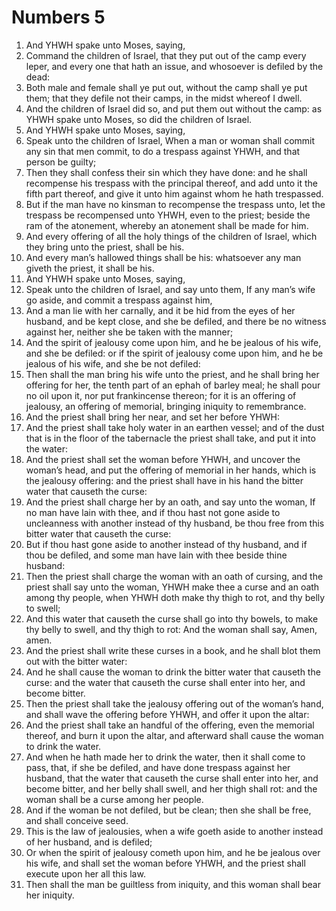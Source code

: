 ﻿# Numbers 5
1. And YHWH spake unto Moses, saying, 
2. Command the children of Israel, that they put out of the camp every leper, and every one that hath an issue, and whosoever is defiled by the dead: 
3. Both male and female shall ye put out, without the camp shall ye put them; that they defile not their camps, in the midst whereof I dwell. 
4. And the children of Israel did so, and put them out without the camp: as YHWH spake unto Moses, so did the children of Israel. 
5.  And YHWH spake unto Moses, saying, 
6. Speak unto the children of Israel, When a man or woman shall commit any sin that men commit, to do a trespass against YHWH, and that person be guilty; 
7. Then they shall confess their sin which they have done: and he shall recompense his trespass with the principal thereof, and add unto it the fifth part thereof, and give it unto him against whom he hath trespassed. 
8. But if the man have no kinsman to recompense the trespass unto, let the trespass be recompensed unto YHWH, even to the priest; beside the ram of the atonement, whereby an atonement shall be made for him. 
9. And every offering of all the holy things of the children of Israel, which they bring unto the priest, shall be his. 
10. And every man’s hallowed things shall be his: whatsoever any man giveth the priest, it shall be his. 
11.  And YHWH spake unto Moses, saying, 
12. Speak unto the children of Israel, and say unto them, If any man’s wife go aside, and commit a trespass against him, 
13. And a man lie with her carnally, and it be hid from the eyes of her husband, and be kept close, and she be defiled, and there be no witness against her, neither she be taken with the manner; 
14. And the spirit of jealousy come upon him, and he be jealous of his wife, and she be defiled: or if the spirit of jealousy come upon him, and he be jealous of his wife, and she be not defiled: 
15. Then shall the man bring his wife unto the priest, and he shall bring her offering for her, the tenth part of an ephah of barley meal; he shall pour no oil upon it, nor put frankincense thereon; for it is an offering of jealousy, an offering of memorial, bringing iniquity to remembrance. 
16. And the priest shall bring her near, and set her before YHWH: 
17. And the priest shall take holy water in an earthen vessel; and of the dust that is in the floor of the tabernacle the priest shall take, and put it into the water: 
18. And the priest shall set the woman before YHWH, and uncover the woman’s head, and put the offering of memorial in her hands, which is the jealousy offering: and the priest shall have in his hand the bitter water that causeth the curse: 
19. And the priest shall charge her by an oath, and say unto the woman, If no man have lain with thee, and if thou hast not gone aside to uncleanness with another instead of thy husband, be thou free from this bitter water that causeth the curse: 
20. But if thou hast gone aside to another instead of thy husband, and if thou be defiled, and some man have lain with thee beside thine husband: 
21. Then the priest shall charge the woman with an oath of cursing, and the priest shall say unto the woman, YHWH make thee a curse and an oath among thy people, when YHWH doth make thy thigh to rot, and thy belly to swell; 
22. And this water that causeth the curse shall go into thy bowels, to make thy belly to swell, and thy thigh to rot: And the woman shall say, Amen, amen. 
23. And the priest shall write these curses in a book, and he shall blot them out with the bitter water: 
24. And he shall cause the woman to drink the bitter water that causeth the curse: and the water that causeth the curse shall enter into her, and become bitter. 
25. Then the priest shall take the jealousy offering out of the woman’s hand, and shall wave the offering before YHWH, and offer it upon the altar: 
26. And the priest shall take an handful of the offering, even the memorial thereof, and burn it upon the altar, and afterward shall cause the woman to drink the water. 
27. And when he hath made her to drink the water, then it shall come to pass, that, if she be defiled, and have done trespass against her husband, that the water that causeth the curse shall enter into her, and become bitter, and her belly shall swell, and her thigh shall rot: and the woman shall be a curse among her people. 
28. And if the woman be not defiled, but be clean; then she shall be free, and shall conceive seed. 
29. This is the law of jealousies, when a wife goeth aside to another instead of her husband, and is defiled; 
30. Or when the spirit of jealousy cometh upon him, and he be jealous over his wife, and shall set the woman before YHWH, and the priest shall execute upon her all this law. 
31. Then shall the man be guiltless from iniquity, and this woman shall bear her iniquity. 
